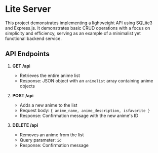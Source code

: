 # Lite Server

This project demonstrates implementing a lightweight API using SQLite3 and Express.js. It demonstrates basic CRUD operations with a focus on simplicity and efficiency, serving as an example of a minimalist yet functional backend service.

## API Endpoints

1. **GET /api**

   - Retrieves the entire anime list
   - Response: JSON object with an `animelist` array containing anime objects

2. **POST /api**

   - Adds a new anime to the list
   - Request body: `{ anime_name, anime_description, isfavorite }`
   - Response: Confirmation message with the new anime's ID

3. **DELETE /api**
   - Removes an anime from the list
   - Query parameter: `id`
   - Response: Confirmation message
